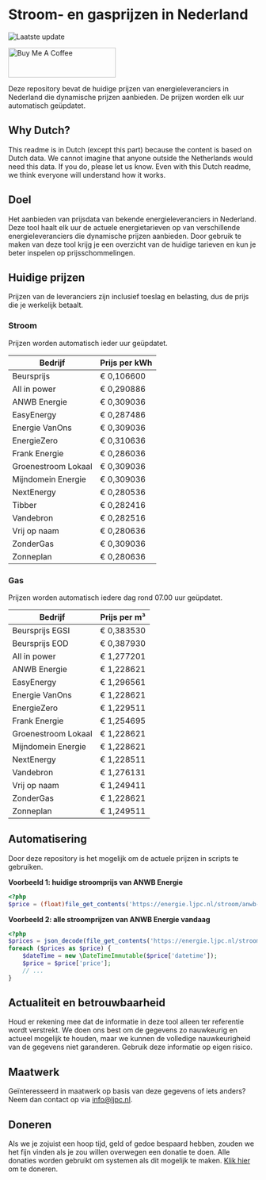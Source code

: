 # Stroom- en gasprijzen in Nederland

![Laatste update](https://img.shields.io/badge/laatste%20update-2024--10--11%2017%3A01%20CET-brightgreen)

<a href="https://www.buymeacoffee.com/Lars-" target="_blank"><img src="https://cdn.buymeacoffee.com/buttons/v2/default-orange.png" alt="Buy Me A Coffee" height="60" style="height: 60px !important;width: 217px !important;" ></a>

Deze repository bevat de huidige prijzen van energieleveranciers in Nederland die dynamische prijzen aanbieden. De prijzen worden elk uur automatisch geüpdatet.

## Why Dutch?

This readme is in Dutch (except this part) because the content is based on Dutch data. We cannot imagine that anyone outside the Netherlands would need this data. If you do, please let us know. Even with this Dutch readme, we think
everyone will understand how it works.

## Doel

Het aanbieden van prijsdata van bekende energieleveranciers in Nederland. Deze tool haalt elk uur de actuele energietarieven op van verschillende energieleveranciers die dynamische prijzen aanbieden. Door gebruik te maken van deze tool
krijg je een overzicht van de huidige tarieven en kun je beter inspelen op prijsschommelingen.

## Huidige prijzen

Prijzen van de leveranciers zijn inclusief toeslag en belasting, dus de prijs die je werkelijk betaalt.

### Stroom

Prijzen worden automatisch ieder uur geüpdatet.

 Bedrijf | Prijs per kWh 
---------|---------------
Beursprijs | € 0,106600
All in power | € 0,290886
ANWB Energie | € 0,309036
EasyEnergy | € 0,287486
Energie VanOns | € 0,309036
EnergieZero | € 0,310636
Frank Energie | € 0,286036
Groenestroom Lokaal | € 0,309036
Mijndomein Energie | € 0,309036
NextEnergy | € 0,280536
Tibber | € 0,282416
Vandebron | € 0,282516
Vrij op naam | € 0,280636
ZonderGas | € 0,309036
Zonneplan | € 0,280636


### Gas

Prijzen worden automatisch iedere dag rond 07.00 uur geüpdatet.

 Bedrijf | Prijs per m³ 
---------|--------------
Beursprijs EGSI | € 0,383530
Beursprijs EOD | € 0,387930
All in power | € 1,277201
ANWB Energie | € 1,228621
EasyEnergy | € 1,296561
Energie VanOns | € 1,228621
EnergieZero | € 1,229511
Frank Energie | € 1,254695
Groenestroom Lokaal | € 1,228621
Mijndomein Energie | € 1,228621
NextEnergy | € 1,228511
Vandebron | € 1,276131
Vrij op naam | € 1,249411
ZonderGas | € 1,228621
Zonneplan | € 1,249511


## Automatisering

Door deze repository is het mogelijk om de actuele prijzen in scripts te gebruiken.

**Voorbeeld 1: huidige stroomprijs van ANWB Energie**

```php
<?php
$price = (float)file_get_contents('https://energie.ljpc.nl/stroom/anwb-energie-nu.txt');

```

**Voorbeeld 2: alle stroomprijzen van ANWB Energie vandaag**

```php
<?php
$prices = json_decode(file_get_contents('https://energie.ljpc.nl/stroom/all-in-power-vandaag.json'),true);
foreach ($prices as $price) {
    $dateTime = new \DateTimeImmutable($price['datetime']);
    $price = $price['price'];
    // ...
}
```

## Actualiteit en betrouwbaarheid

Houd er rekening mee dat de informatie in deze tool alleen ter referentie wordt verstrekt. We doen ons best om de gegevens zo nauwkeurig en actueel mogelijk te houden, maar we kunnen de volledige nauwkeurigheid van de gegevens niet
garanderen. Gebruik deze informatie op eigen risico.

## Maatwerk

Geïnteresseerd in maatwerk op basis van deze gegevens of iets anders? Neem dan contact op
via [info@ljpc.nl](mailto:info@ljpc.nl?subject=Energie%20prijzen).

## Doneren

Als we je zojuist een hoop tijd, geld of gedoe bespaard hebben, zouden we het fijn vinden als je zou willen overwegen een
donatie te doen. Alle donaties worden gebruikt om systemen als dit mogelijk te
maken. [Klik hier](https://www.buymeacoffee.com/Lars-) om te doneren.
